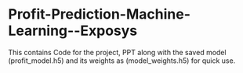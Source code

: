 # Profit-Prediction-Machine-Learning--Exposys

This contains  Code for the project, PPT along with the saved model (profit_model.h5) and its weights as (model_weights.h5) for quick use.